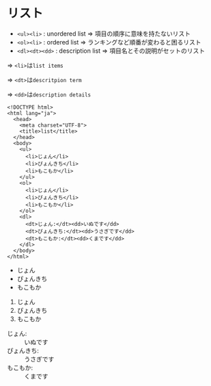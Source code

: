 # リスト

- `<ul><li>` : unordered list => 項目の順序に意味を持たないリスト
- `<ol><li>` : ordered list => ランキングなど順番が変わると困るリスト
- `<dl><dt><dd>` : description list => 項目名とその説明がセットのリスト

=> `<li>`は`list items`

=> `<dt>`は`descritpion term`

=> `<dd>`は`description details`

```
<!DOCTYPE html>
<html lang="ja">
  <head>
    <meta charset="UTF-8">
    <title>list</title>
  </head>
  <body>
    <ul>
      <li>じょん</li>
      <li>ぴょんきち</li>
      <li>もこもか</li>
    </ul>
    <ol>
      <li>じょん</li>
      <li>ぴょんきち</li>
      <li>もこもか</li>
    </ol>
    <dl>
      <dt>じょん:</dt><dd>いぬです</dd>
      <dt>ぴょんきち:</dt><dd>うさぎです</dd>
      <dt>もこもか:</dt><dd>くまです</dd>
    </dl>
  </body>
</html>
```

<html>
  <body>
    <ul>
      <li>じょん</li>
      <li>ぴょんきち</li>
      <li>もこもか</li>
    </ul>
    <ol>
      <li>じょん</li>
      <li>ぴょんきち</li>
      <li>もこもか</li>
    </ol>
    <dl>
      <dt>じょん:</dt><dd>いぬです</dd>
      <dt>ぴょんきち:</dt><dd>うさぎです</dd>
      <dt>もこもか:</dt><dd>くまです</dd>
    </dl>
  </body>
</html>

